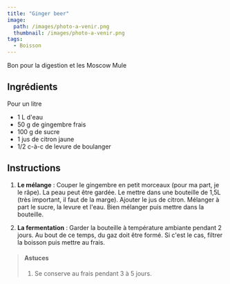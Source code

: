 ```yaml
---
title: "Ginger beer"
image: 
  path: /images/photo-a-venir.png
  thumbnail: /images/photo-a-venir.png
tags:
  - Boisson
---
```

Bon pour la digestion et les Moscow Mule 

## Ingrédients

Pour un litre

* 1 L d'eau
* 50 g de gingembre frais
* 100 g de sucre
* 1 jus de citron jaune
* 1/2 c-à-c de levure de boulanger
	
## Instructions

1. **Le mélange** : Couper le gingembre en petit morceaux (pour ma part, je le râpe). La peau peut être gardée. Le mettre dans une bouteille de 1,5L (très important, il faut de la marge). Ajouter le jus de citron. Mélanger à part le sucre, la levure et l'eau. Bien mélanger puis mettre dans la bouteille.

2. **La fermentation** : Garder la bouteille à température ambiante pendant 2 jours. Au bout de ce temps, du gaz doit être formé. Si c'est le cas, filtrer la boisson puis mettre au frais.

> #### Astuces
> 1. Se conserve au frais pendant 3 à 5 jours.

